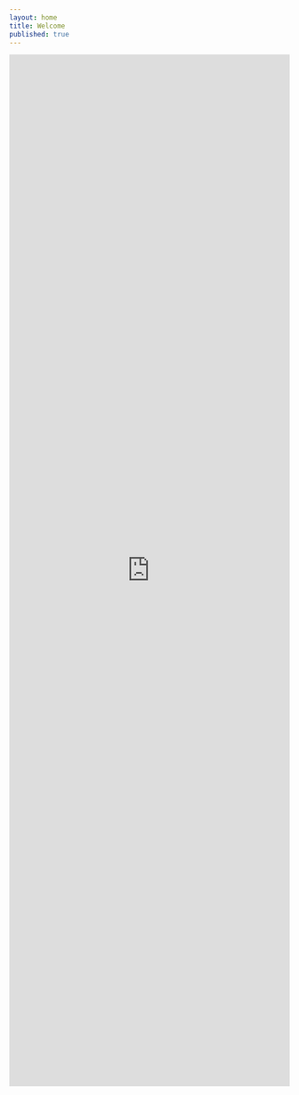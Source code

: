 ```yaml
---
layout: home
title: Welcome
published: true
---
```

<iframe src='https://outlook.office365.com/owa/calendar/welcome@stevensondesignconsulting.com/bookings/' width='100%' height='1850em' scrolling='no' style='border:0'></iframe>

